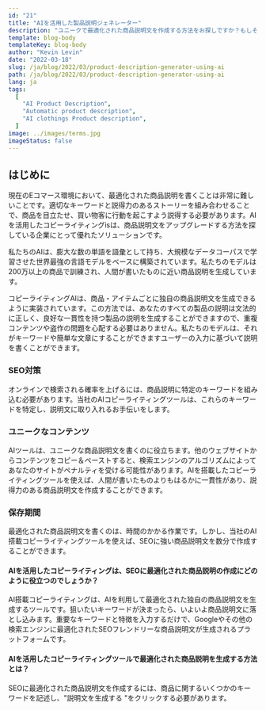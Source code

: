 ```yaml
---
id: "21"
title: "AIを活用した製品説明ジェネレーター"
description: "ユニークで最適化された商品説明文を作成する方法をお探しですか？もしそうなら、AIを活用したコピーライティングの利用を検討されてはいかがでしょうか。このツールは、AIを利用して、特定のキーワードに合わせた商品説明文を生成します。"
template: blog-body
templateKey: blog-body
author: "Kevin Levin"
date: "2022-03-18"
slug: /ja/blog/2022/03/product-description-generator-using-ai
path: /ja/blog/2022/03/product-description-generator-using-ai
lang: ja
tags:
  [
    "AI Product Description",
    "Automatic product description",
    "AI clothings Product description",
  ]
image: ../images/terms.jpg
imageStatus: false
---
```


## はじめに

現在のEコマース環境において、最適化された商品説明を書くことは非常に難しいことです。適切なキーワードと説得力のあるストーリーを組み合わせることで、商品を目立たせ、買い物客に行動を起こすよう説得する必要があります。AIを活用したコピーライティングіѕは、商品説明文をアップグレードする方法を探している企業にとって優れたソリューションです。

私たちのAIは、膨大な数の単語を語彙として持ち、大規模なデータコーパスで学習させた世界最強の言語モデルをベースに構築されています。私たちのモデルは200万以上の商品で訓練され、人間が書いたものに近い商品説明を生成しています。

コピーライティングAIは、商品・アイテムごとに独自の商品説明文を生成できるように実装されています。この方法では、あなたのすべての製品の説明は文法的に正しく、良好な一貫性を持つ製品の説明を生成することができますので、重複コンテンツや盗作の問題を心配する必要はありません。私たちのモデルは、それがキーワードや簡単な文章にすることができますユーザーの入力に基づいて説明を書くことができます。

### SEO対策

オンラインで検索される確率を上げるには、商品説明に特定のキーワードを組み込む必要があります。当社のAIコピーライティングツールは、これらのキーワードを特定し、説明文に取り入れるお手伝いをします。

### ユニークなコンテンツ

AIツールは、ユニークな商品説明文を書くのに役立ちます。他のウェブサイトからコンテンツをコピー＆ペーストすると、検索エンジンのアルゴリズムによってあなたのサイトがペナルティを受ける可能性があります。AIを搭載したコピーライティングツールを使えば、人間が書いたものよりもはるかに一貫性があり、説得力のある商品説明文を作成することができます。

### 保存期間

最適化された商品説明文を書くのは、時間のかかる作業です。しかし、当社のAI搭載コピーライティングツールを使えば、SEOに強い商品説明文を数分で作成することができます。

#### AIを活用したコピーライティングは、SEOに最適化された商品説明の作成にどのように役立つのでしょうか？

AI搭載コピーライティングは、AIを利用して最適化された独自の商品説明文を生成するツールです。狙いたいキーワードが決まったら、いよいよ商品説明文に落とし込みます。重要なキーワードと特徴を入力するだけで、Googleやその他の検索エンジンに最適化されたSEOフレンドリーな商品説明文が生成されるプラットフォームです。

#### AIを活用したコピーライティングツールで最適化された商品説明を生成する方法とは？

SEOに最適化された商品説明文を作成するには、商品に関するいくつかのキーワードを記述し、"説明文を生成する "をクリックする必要があります。
